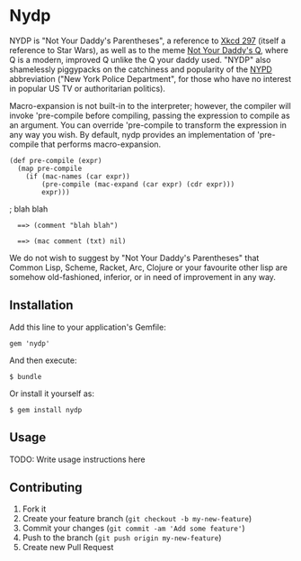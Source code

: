 # Nydp

NYDP is "Not Your Daddy's Parentheses", a reference to [Xkcd 297](http://xkcd.com/297/) (itself a reference
to Star Wars), as well as to the meme [Not Your Daddy's Q](http://tvtropes.org/pmwiki/pmwiki.php/Main/NotYourDaddysX), where Q is a modern,
improved Q unlike the Q your daddy used. "NYDP" also shamelessly piggypacks on the
catchiness and popularity of the [NYPD](https://en.wikipedia.org/wiki/NYPD_Blue) abbreviation ("New York Police Department",
for those who have no interest in popular US TV or authoritarian politics).

Macro-expansion is not built-in to the interpreter; however, the compiler will invoke 'pre-compile before compiling, passing
the expression to compile as an argument. You can override 'pre-compile to transform the expression in any way you wish. By default,
nydp provides an implementation of 'pre-compile that performs macro-expansion.

```
(def pre-compile (expr)
  (map pre-compile
    (if (mac-names (car expr))
        (pre-compile (mac-expand (car expr) (cdr expr)))
        expr)))
```

; blah blah

```
  ==> (comment "blah blah")

  ==> (mac comment (txt) nil)
```

We do not wish to suggest by "Not Your Daddy's Parentheses" that Common Lisp,
Scheme, Racket, Arc, Clojure or your favourite other lisp are somehow
old-fashioned, inferior, or in need of improvement in any way.


## Installation

Add this line to your application's Gemfile:

    gem 'nydp'

And then execute:

    $ bundle

Or install it yourself as:

    $ gem install nydp

## Usage

TODO: Write usage instructions here

## Contributing

1. Fork it
2. Create your feature branch (`git checkout -b my-new-feature`)
3. Commit your changes (`git commit -am 'Add some feature'`)
4. Push to the branch (`git push origin my-new-feature`)
5. Create new Pull Request
